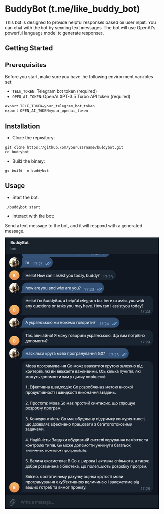 # BuddyBot (t.me/like_buddy_bot)

This bot is designed to provide helpful responses based on user input. You can chat with the bot by sending text messages. The bot will use OpenAI's powerful language model to generate responses.

## Getting Started

## Prerequisites

Before you start, make sure you have the following environment variables set:

- `TELE_TOKEN`: Telegram bot token (required)
- `OPEN_AI_TOKEN`: OpenAI GPT-3.5 Turbo API token (required)

```
export TELE_TOKEN=your_telegram_bot_token
export OPEN_AI_TOKEN=your_openai_token
```

## Installation

- Clone the repository:

```
git clone https://github.com/yourusername/buddybot.git
cd buddybot
```

- Build the binary:

```
go build -o buddybot
```

## Usage

- Start the bot:

```
./buddybot start
```

- Interact with the bot:

Send a text message to the bot, and it will respond with a generated message.

![BuddyBot work example](buddyBot.png)